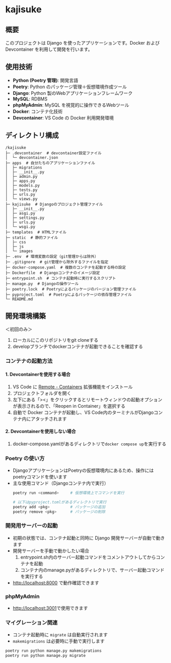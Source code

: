 # kajisuke

## 概要

このプロジェクトは Django を使ったアプリケーションです。Docker および Devcontainer を利用して開発を行います。

## 使用技術

- **Python (Poetry 管理)**: 開発言語
- **Poetry**: Python のパッケージ管理＋仮想環境作成ツール
- **Django**: Python 製のWebアプリケーションフレームワーク
- **MySQL**: RDBMS
- **phpMyAdmin**: MySQL を視覚的に操作できるWebツール
- **Docker**: コンテナ化技術
- **Devcontainer**: VS Code の Docker 利用開発環境

## ディレクトリ構成

```
/kajisuke
├─ .devcontainer  # devcontainer設定ファイル 
│  └─ devcontainer.json
├─ apps  # 自分たちのアプリケーションファイル
│  ├─ migrations
│  ├─ __init__.py
│  ├─ admin.py
│  ├─ apps.py
│  ├─ models.py
│  ├─ tests.py
│  ├─ urls.py
│  └─ views.py
├─ kajisuke  # Djangoのプロジェクト管理ファイル
│  ├─ __init__.py
│  ├─ asgi.py
│  ├─ settings.py
│  ├─ urls.py
│  └─ wsgi.py
├─ templates  # HTMLファイル
├─ static  # 静的ファイル
│  ├─ css
│  ├─ js
│  └─ images
├─ .env  # 環境変数の設定（git管理からは除外）
├─ .gitignore  # git管理から除外するファイルを指定
├─ docker-compose.yaml  # 複数のコンテナを起動する時の設定
├─ Dockerfile  # Djangoコンテナのイメージ設定
├─ entrypoint.sh  # コンテナ起動時に実行するスクリプト
├─ manage.py  # Djangoの操作ツール
├─ poetry.lock  # Poetryによるパッケージのバージョン管理ファイル
├─ pyproject.toml  # Poetryによるパッケージの依存管理ファイル
└─ README.md
```

## 開発環境構築
＜初回のみ＞
1. ローカルにこのリポジトリをgit cloneする
2. developブランチでdockerコンテナが起動できることを確認する

### コンテナの起動方法

#### 1. Devcontainerを使用する場合

1. VS Code に [Remote - Containers](https://marketplace.visualstudio.com/items?itemName=ms-vscode-remote.remote-containers) 拡張機能をインストール
2. プロジェクトフォルダを開く
3. 左下にある「><」をクリックするとリモートウィンドウの起動オプションが表示されるので、「Reopen in Container」を選択する
4. 自動で Docker コンテナが起動し、VS Code内のターミナルがDjangoコンテナ内にアタッチされます

#### 2. Devcontainerを使用しない場合

1. docker-compose.yamlがあるディレクトリで`docker compose up`を実行する

### Poetry の使い方

- DjangoアプリケーションはPoetryの仮想環境内にあるため、操作にはpoetryコマンドを使います
- 主な使用コマンド（Djangoコンテナ内で実行）
  ```bash
  poetry run <command>     # 仮想環境上でコマンドを実行
  
  # 以下はpyproject.tomlがあるディレクトリで実行
  poetry add <pkg>         # パッケージの追加
  poetry remove <pkg>      # パッケージの削除
  ```


### 開発用サーバーの起動

- 初期の状態では、コンテナ起動と同時に Django 開発サーバーが自動で動きます
- 開発サーバーを手動で動かしたい場合
    1. entrypoint.sh内のサーバー起動コマンドをコメントアウトしてからコンテナを起動
    2. コンテナ内のmanage.pyがあるディレクトリで、サーバー起動コマンドを実行する
- [http://localhost:8000](http://localhost:8000) で動作確認できます

### phpMyAdmin

- [http://localhost:3001](http://localhost:3001)で使用できます

### マイグレーション関連

- コンテナ起動時に `migrate` は自動実行されます
- `makemigrations` は必要時に手動で実行します

```bash
poetry run python manage.py makemigrations
poetry run python manage.py migrate
```

